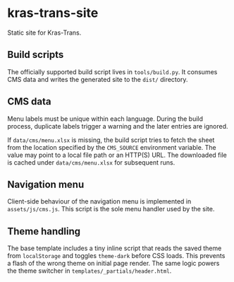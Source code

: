 # kras-trans-site

Static site for Kras-Trans.

## Build scripts

The officially supported build script lives in `tools/build.py`. It consumes
CMS data and writes the generated site to the `dist/` directory.

## CMS data

Menu labels must be unique within each language. During the build process,
duplicate labels trigger a warning and the later entries are ignored.

If `data/cms/menu.xlsx` is missing, the build script tries to fetch the sheet
from the location specified by the `CMS_SOURCE` environment variable. The value
may point to a local file path or an HTTP(S) URL. The downloaded file is cached
under `data/cms/menu.xlsx` for subsequent runs.

## Navigation menu

Client-side behaviour of the navigation menu is implemented in
`assets/js/cms.js`. This script is the sole menu handler used by the site.

## Theme handling

The base template includes a tiny inline script that reads the saved theme from
`localStorage` and toggles `theme-dark` before CSS loads. This prevents a flash
of the wrong theme on initial page render. The same logic powers the theme
switcher in `templates/_partials/header.html`.

